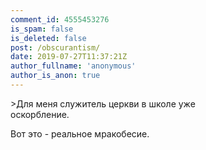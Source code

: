 ```yaml
---
comment_id: 4555453276
is_spam: false
is_deleted: false
post: /obscurantism/
date: 2019-07-27T11:37:21Z
author_fullname: 'anonymous'
author_is_anon: true
---
```


<p>&gt;Для меня служитель церкви в школе уже<br>оскорбление.</p><p>Вот это - реальное мракобесие.</p>

